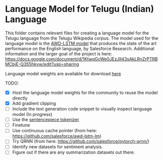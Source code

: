 Language Model for Telugu (Indian) Language
===========================================

This folder contains relevant files for creating a language model for the Telugu language from the Telugu Wikipedia corpus. The model used for the language model is the [AWD-LSTM model](https://github.com/salesforce/awd-lstm-lm) that produces the state of the art performance on the English language, by Salesforce Research. Additional information and the larger goal of the project is here: https://docs.google.com/document/d/1KtwqGcWe0JEzJlI43sAkLRnZrPTRBMCbjE-Q355hkvw/edit?usp=sharing

Language model weights are available for download [here](https://drive.google.com/file/d/1fjEJ__5WjClY6b1NB19gcWWx7md-rAC_/view?usp=sharing)

TODO:
- [x] Host the language model weights for the community to reuse the model directly
- [x] Add gradient clipping
- [ ] Include the text generation code snippet to visually inspect language model (In progress)
- [ ] Use the [sentencepiece tokenizer](https://github.com/google/sentencepiece)
- [ ] Finetune
- [ ] Use continuous cache pointer (from here: https://github.com/salesforce/awd-lstm-lm)
- [ ] Try QRNN (from here: https://github.com/salesforce/pytorch-qrnn/)
- [ ] Identify new datasets for sentiment analysis.
- [ ] Figure out if there are any summarization datasets out there.
